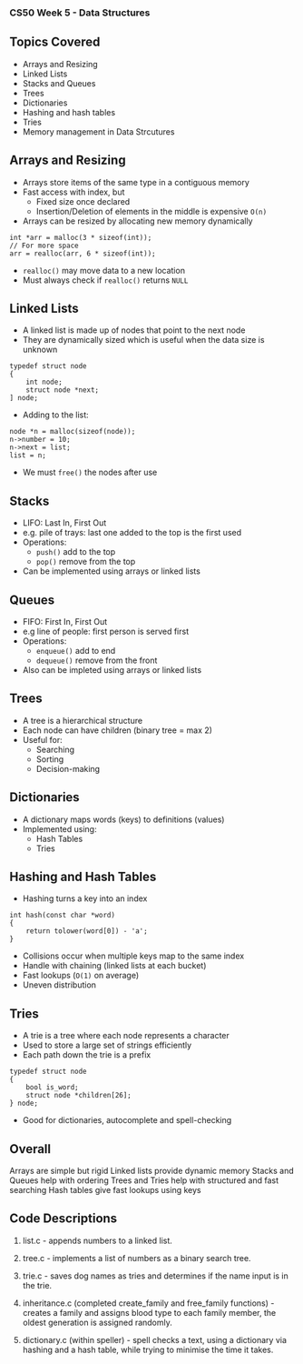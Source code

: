 ### CS50 Week 5 - Data Structures 

## Topics Covered
- Arrays and Resizing
- Linked Lists
- Stacks and Queues
- Trees
- Dictionaries
- Hashing and hash tables
- Tries
- Memory management in Data Strcutures

## Arrays and Resizing 
- Arrays store items of the same type in a contiguous memory
- Fast access with index, but
    - Fixed size once declared
    - Insertion/Deletion of elements in the middle is expensive ```O(n)```
- Arrays can be resized by allocating new memory dynamically
```
int *arr = malloc(3 * sizeof(int));
// For more space
arr = realloc(arr, 6 * sizeof(int));
```
- ```realloc()``` may move data to a new location
- Must always check if ```realloc()``` returns ```NULL```

## Linked Lists 
- A linked list is made up of nodes that point to the next node
- They are dynamically sized which is useful when the data size is unknown
```
typedef struct node
{
    int node;
    struct node *next;
] node;
```
- Adding to the list:
```
node *n = malloc(sizeof(node));
n->number = 10;
n->next = list;
list = n;
```
- We must ```free()``` the nodes after use

## Stacks 
- LIFO: Last In, First Out
- e.g. pile of trays: last one added to the top is the first used
- Operations:
    - ```push()``` add to the top
    - ```pop()``` remove from the top
- Can be implemented using arrays or linked lists

## Queues 
- FIFO: First In, First Out
- e.g line of people: first person is served first
- Operations:
    - ```enqueue()``` add to end
    - ```dequeue()``` remove from the front
- Also can be impleted using arrays or linked lists

## Trees
- A tree is a hierarchical structure
- Each node can have children (binary tree = max 2)
- Useful for:
    - Searching
    - Sorting
    - Decision-making
 
## Dictionaries 
- A dictionary maps words (keys) to definitions (values)
- Implemented using:
    - Hash Tables
    - Tries

## Hashing and Hash Tables 
- Hashing turns a key into an index
```
int hash(const char *word)
{
    return tolower(word[0]) - 'a';
}
```
- Collisions occur when multiple keys map to the same index
- Handle with chaining (linked lists at each bucket)
- Fast lookups (```O(1)``` on average)
- Uneven distribution

## Tries 
- A trie is a tree where each node represents a character
- Used to store a large set of strings efficiently
- Each path down the trie is a prefix
```
typedef struct node
{
    bool is_word;
    struct node *children[26];
} node;
```
- Good for dictionaries, autocomplete and spell-checking

## Overall
Arrays are simple but rigid
Linked lists provide dynamic memory 
Stacks and Queues help with ordering 
Trees and Tries help with structured and fast searching 
Hash tables give fast lookups using keys 

## Code Descriptions 

1. list.c - appends numbers to a linked list.

2. tree.c - implements a list of numbers as a binary search tree.

3. trie.c - saves dog names as tries and determines if the name input is in the trie.

4. inheritance.c (completed create_family and free_family functions) - creates a family and assigns blood type to each family member,                                                                          the oldest generation is assigned randomly.

5. dictionary.c (within speller) - spell checks a text, using a dictionary via hashing and a hash table, while trying to minimise the
                                   time it takes.
